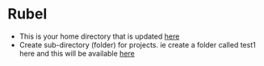 # Rubel 
* This is your home directory that is updated [here](http://devs.almaruf.com/rubel/)
* Create sub-directory (folder) for projects. ie create a folder called test1 here and this will be available [here](http://devs.almaruf.com/rubel/test1/)
